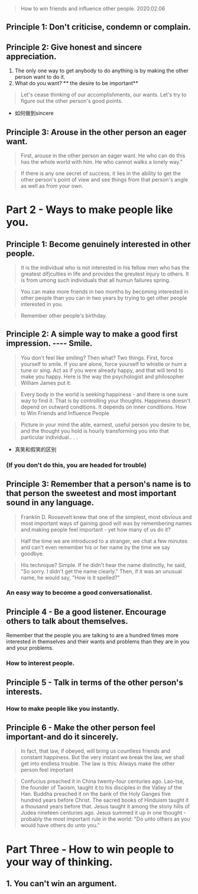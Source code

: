 >How to win friends and influence other people.
> 2020.02.06

## Principle 1: Don't criticise, condemn or complain.

## Principle 2: Give honest and sincere appreciation.
1. The only one way to get anybody to do anything is by making the other person want to do it.
2. What do you want? ** the desire to be important**
> Let's cease thinking of our accomplishments, our wants. Let's try to figure out the other person's good points.

- 如何做到sincere

## Principle 3: Arouse in the other person an eager want.

>First, arouse in the other person an eager want. He who can do this has the whole world with him. He who cannot walks a lonely way."


> If there is any one secret of success, it lies in the ability to get the other person's point of view and see things from that person's angle as well as from your own.



# Part 2 - Ways to make people like you.

## Principle 1: Become genuinely interested in other people.
>It is the individual who is not interested in his fellow men who has the greatest difjculties in life and provides the greutest injury to others. It is from umong such individuals that all humun failures spring.

>You can make more friends in two months by becoming interested in other people than you can in two years by trying to get other people interested in you.

> Remember other people's birthday.

## Principle 2: A simple way to make a good first impression. ---- Smile.

>You don't feel like smiling? Then what? Two things. First, force yourself to smile. If you are alone, force yourself to whistle or hum a tune or sing. Act as if you were already happy, and that will tend to make you happy. Here is the way the psychologist and philosopher William James put it:

>Every body in the world is seeking happiness - and there is one sure way to find it. That is by controlling your thoughts. Happiness doesn't depend on outward conditions. It depends on inner conditions.
How to Win Friends and Influence People

> Picture in your mind the able, earnest, useful person you desire to be, and the thought you hold is hourly transforming you into that particular individual.. . .

- 真笑和假笑的区别


### (If you don't do this, you are headed for trouble)
## Principle 3:  Remember that a person's name is to that person the sweetest and most important sound in any language.

>Franklin D. Roosevelt knew that one of the simplest, most obvious and most important ways of gaining good will was by remembering names and making people feel important - yet how many of us do it?

>Half the time we are introduced to a stranger, we chat a few minutes and can't even remember his or her name by the time we say goodbye.

>His technique? Simple. If he didn't hear the name distinctly, he said, "So sorry. I didn't get the name clearly." Then, if it was an unusual name, he would say, "How is it spelled?"

### An easy way to become a good conversationalist.
## Principle 4 - Be a good listener. Encourage others to talk about themselves.

Remember that the people you are talking to are a hundred times more interested in themselves and their wants and problems than they are in you and your problems.


### How to interest people.
## Principle 5 - Talk in terms of the other person's interests.

### How to make people like you instantly.
## Principle 6 - Make the other person feel important-and do it sincerely.

> In fact, that law, if obeyed, will bring us countless friends and constant happiness. But the very instant we break the law, we shall get into endless trouble. The law is this: Always make the other person feel important

>Confucius preached it in China twenty-four centuries ago. Lao-tse, the founder of Taoism, taught it to his disciples in the Valley of the Han. Buddha preached it on the bank of the Holy Ganges five hundred years before Christ. The sacred books of Hinduism taught it a thousand years before that. Jesus taught it among the stony hills of Judea nineteen centuries ago. Jesus summed it up in one thought -probably the most important rule in the world: "Do unto others as you would have others do unto you."

# Part Three - How to win people to your way of thinking.

## 1. You can't win an argument.

<!--stackedit_data:
eyJoaXN0b3J5IjpbMTM3NzkyMTY4NiwtMTEwMTc3Mzc5MywxNz
Y5MDc3ODQ3LDg4NTU2OTkwOSw0NTE0NTk1MTIsMTI2NjE0MzEz
MSwxNzcwNDA5NTAsMTU0MDkyNjgyOSw2ODU4MzA4NTksLTgyNz
Q5NDE5MiwtMTM4OTM5MjMxMCwyMjgyNDk3OCwxMTkyMzM1NDUy
LDE2MDIxMDM1MDAsLTg1MTQyOTg2OCwtMTA1MDY2NDQ5MywxND
I3NTk4ODk2LC0xMzIxNDU1MzE4LC0yMDYzODQzMTYzLC0xODQy
OTY3ODU1XX0=
-->